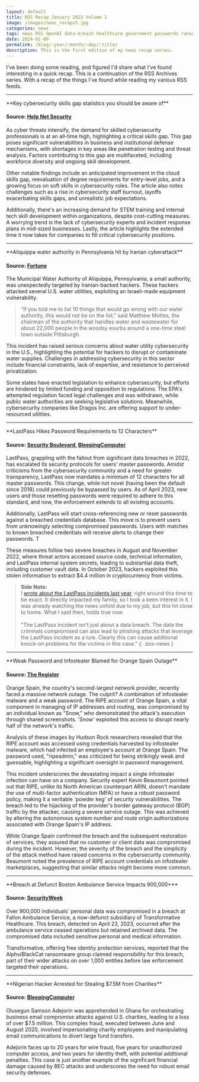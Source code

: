 ```yaml
---
layout: default
title: RSS Recap January 2023 Volume 1
image: /images/news_recaps5.jpg
categories: news
tags: news RSS OpenAI data-breach healthcare government passwords ransomware
date: 2024-01-09
permalink: /blog/:year/:month/:day/:title/
description: This is the first edition of my news recap series.
---
```


I've been doing some reading, and figured I'd share what I've found interesting in a quick recap. This is a continuation of the RSS Archives series. With a recap of the things I've found while reading my various RSS feeds.

<hr>
**Key cybersecurity skills gap statistics you should be aware of**

#### Source: [Help Net Security](https://www.helpnetsecurity.com/2024/01/02/cybersecurity-skills-gap-statistics/)

As cyber threats intensify, the demand for skilled cybersecurity professionals is at an all-time high, highlighting a critical skills gap. This gap poses significant vulnerabilities in business and institutional defense mechanisms, with shortages in key areas like penetration testing and threat analysis. Factors contributing to this gap are multifaceted, including workforce diversity and ongoing skill development.

Other notable findings include an anticipated improvement in the cloud skills gap, reevaluation of degree requirements for entry-level jobs, and a growing focus on soft skills in cybersecurity roles. The article also notes challenges such as a rise in cybersecurity staff burnout, layoffs exacerbating skills gaps, and unrealistic job expectations.

Additionally, there's an increasing demand for STEM training and internal tech skill development within organizations, despite cost-cutting measures. A worrying trend is the lack of cybersecurity experts and incident response plans in mid-sized businesses. Lastly, the article highlights the extended time it now takes for companies to fill critical cybersecurity positions.

<hr>
**Aliquippa water authority in Pennsylvania hit by Iranian cyberattack**

#### Source: [Fortune](https://fortune.com/2024/01/02/aliquippa-water-authority-pennsylvania-iranian-cyberattack/)

The Municipal Water Authority of Aliquippa, Pennsylvania, a small authority, was unexpectedly targeted by Iranian-backed hackers. These hackers attacked several U.S. water utilities, exploiting an Israeli-made equipment vulnerability.

>“If you told me to list 10 things that would go wrong with our water authority, this would not be on the list,” said Matthew Mottes, the chairman of the authority that handles water and wastewater for about 22,000 people in the woodsy exurbs around a one-time steel town outside Pittsburgh.

This incident has raised serious concerns about water utility cybersecurity in the U.S., highlighting the potential for hackers to disrupt or contaminate water supplies. Challenges in addressing cybersecurity in this sector include financial constraints, lack of expertise, and resistance to perceived privatization.

Some states have enacted legislation to enhance cybersecurity, but efforts are hindered by limited funding and opposition to regulations. The EPA's attempted regulation faced legal challenges and was withdrawn, while public water authorities are seeking legislative solutions. Meanwhile, cybersecurity companies like Dragos Inc. are offering support to under-resourced utilities.

<hr>
**LastPass Hikes Password Requirements to 12 Characters**

#### Source: [Security Boulevard](https://securityboulevard.com/2024/01/embattled-lastpass-enforcing-12-character-passwords-for-all/), [BleepingComputer](https://www.bleepingcomputer.com/news/security/lastpass-now-requires-12-character-master-passwords-for-better-security/)

LastPass, grappling with the fallout from significant data breaches in 2022, has escalated its security protocols for users' master passwords. Amidst criticisms from the cybersecurity community and a need for greater transparency, LastPass now mandates a minimum of 12 characters for all master passwords. This change, while not novel (having been the default since 2018) could previously be bypassed by users. As of April 2023, new users and those resetting passwords were required to adhere to this standard, and now, the enforcement extends to all existing accounts.

Additionally, LastPass will start cross-referencing new or reset passwords against a breached credentials database. This move is to prevent users from unknowingly selecting compromised passwords. Users with matches to known breached credentials will receive alerts to change their passwords. T

These measures follow two severe breaches in August and November 2022, where threat actors accessed source code, technical information, and LastPass internal system secrets, leading to substantial data theft, including customer vault data. In October 2023, hackers exploited this stolen information to extract $4.4 million in cryptocurrency from victims.

>**Side Note:**<br>
> I [wrote about the LastPass incidents last year](https://technicaloutcast.com/news/2023/01/14/lastpass-data-breach-timeline-need-to-know/), right around this time to be exact. It directly impacted my family, so I took a keen interest in it. I was already watching the news unfold due to my job, but this hit close to home. What I said then, holds true now.
><br><br>
>"The LastPass incident isn’t just about a data breach. The data the criminals compromised can also lead to phishing attacks that leverage the LastPass incident as a lure. Clearly this can cause additional knock-on problems for the victims in this case."
{: .box-news }

<hr>
**Weak Password and Infostealer Blamed for Orange Spain Outage**

#### Source: [The Register](https://www.theregister.com/2024/01/04/orange_spain_outage_breach/)

Orange Spain, the country's second-largest network provider, recently faced a massive network outage. The culprit? A combination of infostealer malware and a weak password. The RIPE account of Orange Spain, a vital component in managing of IP addresses and routing, was compromised  by an individual known as "Snow," who demonstrated the attack's execution through shared screenshots. 'Snow' exploited this access to disrupt nearly half of the network's traffic.

Analysis of these images by Hudson Rock researchers revealed that the RIPE account was accessed using credentials harvested by infostealer malware, which had infected an employee's account at Orange Spain. The password used, "ripeadmin," was criticized for being strikingly weak and guessable, highlighting a significant oversight in password management.

This incident underscores the devastating impact a single infostealer infection can have on a company. Security expert Kevin Beaumont pointed out that RIPE, unlike its North American counterpart ARIN, doesn't mandate the use of multi-factor authentication (MFA) or have a robust password policy, making it a veritable 'powder keg' of security vulnerabilities. The breach led to the hijacking of the provider's border gateway protocol (BGP) traffic by the attacker, causing a severe service outage. This was achieved by altering the autonomous system number and route origin authorizations associated with Orange Spain's IP address.

While Orange Spain confirmed the breach and the subsequent restoration of services, they assured that no customer or client data was compromised during the incident. However, the severity of the breach and the simplicity of the attack method have raised concerns in the cybersecurity community. Beaumont noted the prevalence of RIPE account credentials on infostealer marketplaces, suggesting that similar attacks might become more common.

<hr>
**Breach at Defunct Boston Ambulance Service Impacts 900,000+**

#### Source: [SecurityWeek](https://www.securityweek.com/over-900k-impacted-by-data-breach-at-defunct-boston-ambulance-service/)

Over 900,000 individuals' personal data was compromised in a breach at Fallon Ambulance Service, a now-defunct subsidiary of Transformative Healthcare. This breach, detected on April 23, 2023, occurred after the ambulance service ceased operations but retained archived data. The compromised data included sensitive personal and medical information.

Transformative, offering free identity protection services, reported that the Alphv/BlackCat ransomware group claimed responsibility for this breach, part of their wider attacks on over 1,000 entities before law enforcement targeted their operations.

<hr>
**Nigerian Hacker Arrested for Stealing $7.5M from Charities**

#### Source: [BleepingComputer](https://www.bleepingcomputer.com/news/security/nigerian-hacker-arrested-for-stealing-75m-from-charities/)

Olusegun Samson Adejorin was apprehended in Ghana for orchestrating business email compromise attacks against U.S. charities, leading to a loss of over $7.5 million. This complex fraud, executed between June and August 2020, involved impersonating charity employees and manipulating email communications to divert large fund transfers.

Adejorin faces up to 20 years for wire fraud, five years for unauthorized computer access, and two years for identity theft, with potential additional penalties. This case is just another example of the significant financial damage caused by BEC attacks and underscores the need for robust email security defenses.

